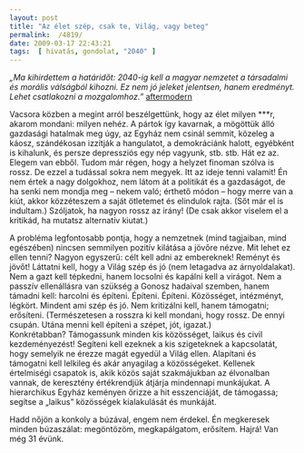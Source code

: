 ```yaml
---
layout: post
title: "Az élet szép, csak te, Világ, vagy beteg"
permalink:  /4819/ 
date: 2009-03-17 22:43:21
tags:  [ hivatás, gondolat, "2040" ] 
---
```

<em>„Ma kihirdettem a határidőt: 2040-ig kell a magyar nemzetet a társadalmi és morális válságból kihozni. Ez nem jó jeleket jelentsen, hanem eredményt. Lehet csatlakozni a mozgalomhoz.”</em>&nbsp;<a href="http://aftermodern.hu/az-unneprol">aftermodern</a>

Vacsora közben a megint arról beszélgettünk, hogy az élet milyen ***r, akarom mondani: milyen nehéz. A pártok így kavarnak, a mögöttük álló gazdasági hatalmak meg úgy, az Egyház nem csinál semmit, közeleg a káosz, szándékosan izzítják a hangulatot, a demokráciánk halott, egyébként is kihalunk, és persze depressziós egy nép vagyunk, stb. stb. Hát ez az.  
 Elegem van ebből. Tudom már régen, hogy a helyzet finoman szólva is rossz. De ezzel a tudással sokra nem megyek. Itt az ideje tenni valamit! Én nem értek a nagy dolgokhoz, nem látom át a politikát és a gazdaságot, de ha senki nem mondja meg – nekem való; érthető módon – hogy merre van a kiút, akkor közzéteszem a saját ötletemet és elindulok rajta. (Sőt már el is indultam.) Szóljatok, ha nagyon rossz az irány! (De csak akkor viselem el a kritikád, ha mutatsz alternatív kiutat.)

A probléma legfontosabb pontja, hogy a nemzetnek (mind tagjaiban, mind egészében) nincsen semmilyen pozitív kilátása a jövőre nézve. Mit lehet ez ellen tenni? Nagyon egyszerű: célt kell adni az embereknek! Reményt és jövőt! Láttatni kell, hogy a Világ szép és jó (nem letagadva az árnyoldalakat). Nem a gazt kell tépkedni, hanem locsolni és kapálni kell a virágot. Nem a passzív ellenállásra van szükség a Gonosz hadaival szemben, hanem támadni kell: harcolni és építeni. Építeni. Építeni. Közösséget, intézményt, légkört. Mindent ami szép és jó. Nem kritizálni kell, hanem támogatni; erősíteni. (Természetesen a rosszra ki kell mondani, hogy rossz. De ennyi csupán. Utána menni kell építeni a szépet, jót, igazat.)  
 Konkrétabban? Támogassunk minden kis közösséget, laikus és civil kezdeményezést! Segíteni kell ezeknek a kis szigeteknek a kapcsolatát, hogy semelyik ne érezze magát egyedül a Világ ellen. Alapítani és támogatni kell lelkileg és akár anyagilag a közösségeket. Kellenek értelmiségi csapatok is, akik közös saját szakmájukban az élvonalban vannak, de keresztény értékrendjük átjárja mindennapi munkájukat. A hierarchikus Egyház keményen őrizze a hit esszenciáját, de támogassa; segítse a „laikus” közösségek kialakulását és munkáját.

Hadd nőjön a konkoly a búzával, engem nem érdekel. Én megkeresek minden búzaszálat: megöntözöm, megkapálgatom, erősítem. Hajrá! Van még 31 évünk.

